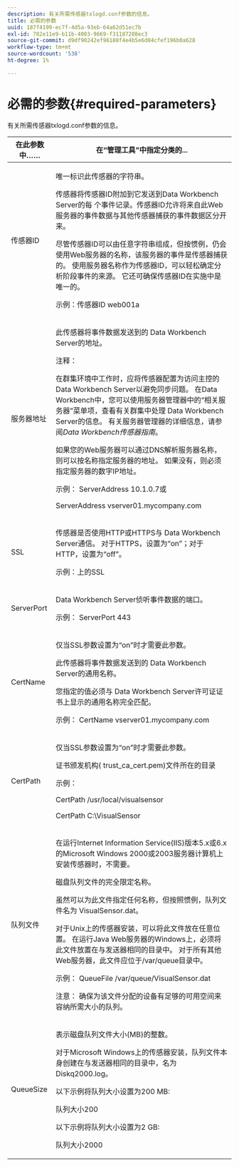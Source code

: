 ```yaml
---
description: 有关所需传感器txlogd.conf参数的信息。
title: 必需的参数
uuid: 187f4199-ec7f-4d5a-93eb-64a62d51ec7b
exl-id: 782e11e9-b11b-4003-9669-f31187208ec3
source-git-commit: d9df90242ef96188f4e4b5e6d04cfef196b0a628
workflow-type: tm+mt
source-wordcount: '538'
ht-degree: 1%

---
```


# 必需的参数{#required-parameters}

有关所需传感器txlogd.conf参数的信息。

<table id="table_69CFE10A3707403F9793137B128E706A"> 
 <thead> 
  <tr> 
   <th colname="col1" class="entry"> 在此参数中…… </th> 
   <th colname="col2" class="entry"> 在“管理工具”中指定分类的... </th> 
  </tr> 
 </thead>
 <tbody> 
  <tr> 
   <td colname="col1"> 传感器ID </td> 
   <td colname="col2"> <p>唯一标识此<span class="wintitle">传感器</span>的字符串。 </p> <p> <span class="wintitle"> </span> 传感器将传感器ID附加到它发送到Data Workbench Server的每 <span class="keyword"> 个事件记录</span>。传感器ID允许将来自此Web服务器的事件数据与其他<span class="wintitle">传感器</span>捕获的事件数据区分开来。 </p> <p>尽管传感器ID可以由任意字符串组成，但按惯例，仍会使用Web服务器的名称，该服务器的事件是<span class="wintitle">传感器</span>捕获的。 使用服务器名称作为传感器ID，可以轻松确定分析阶段事件的来源。 它还可确保传感器ID在实施中是唯一的。 </p> <p>示例：<span class="filepath">传感器ID web001a</span> </p> </td> 
  </tr> 
  <tr> 
   <td colname="col1"> 服务器地址 </td> 
   <td colname="col2"> <p>此<span class="wintitle">传感器</span>将事件数据发送到的<span class="keyword"> Data Workbench Server</span>的地址。 </p> <p>注释：  <p>在群集环境中工作时，应将<span class="wintitle">传感器</span>配置为访问主控的<span class="keyword"> Data Workbench Server</span>以避免同步问题。 在Data Workbench中，您可以使用<span class="wintitle">服务器管理器</span>中的“相关服务器”菜单项，查看有关群集中处理<span class="keyword"> Data Workbench Server</span>的信息。 有关<span class="wintitle">服务器管理器</span>的详细信息，请参阅<i><span class="keyword">Data Workbench</span><span class="wintitle">传感器</span>指南</i>。 </p> <p>如果您的Web服务器可以通过DNS解析服务器名称，则可以按名称指定服务器的地址。 如果没有，则必须指定服务器的数字IP地址。 </p> <p>示例：<span class="filepath"> ServerAddress 10.1.0.7</span>或 </p> <p> <span class="filepath"> ServerAddress vserver01.mycompany.com</span> </p> </p> </td> 
  </tr> 
  <tr> 
   <td colname="col1"> SSL </td> 
   <td colname="col2"> <p><span class="wintitle">传感器</span>是否使用HTTP或HTTPS与<span class="keyword"> Data Workbench Server</span>通信。 对于HTTPS，设置为“on”；对于HTTP，设置为“off”。 </p> <p>示例：<span class="filepath"></span>上的SSL </p> </td> 
  </tr> 
  <tr> 
   <td colname="col1"> ServerPort </td> 
   <td colname="col2"> <p><span class="keyword"> Data Workbench Server</span>侦听事件数据的端口。 </p> <p>示例：<span class="filepath"> ServerPort 443</span> </p> </td> 
  </tr> 
  <tr> 
   <td colname="col1"> CertName </td> 
   <td colname="col2"> <p>仅当SSL参数设置为“on”时才需要此参数。 </p> <p>此<span class="wintitle">传感器</span>将事件数据发送到的<span class="keyword"> Data Workbench Server</span>的通用名称。 </p> <p>您指定的值必须与<span class="keyword"> Data Workbench Server</span>许可证证书上显示的通用名称完全匹配。 </p> <p>示例：<span class="filepath"> CertName vserver01.mycompany.com</span> </p> </td> 
  </tr> 
  <tr> 
   <td colname="col1"> CertPath </td> 
   <td colname="col2"> <p>仅当SSL参数设置为“on”时才需要此参数。 </p> <p>证书颁发机构(<span class="filepath"> trust_ca_cert.pem</span>)文件所在的目录 </p> <p>示例： </p> <p> <span class="filepath"> CertPath /usr/local/visualsensor</span> </p> <p> <span class="filepath"> CertPath C:\VisualSensor</span> </p> </td> 
  </tr> 
  <tr> 
   <td colname="col1"> 队列文件 </td> 
   <td colname="col2"> <p>在运行Internet Information Service(IIS)版本5.x或6.x的Microsoft Windows 2000或2003服务器计算机上安装<span class="wintitle">传感器</span>时，不需要。 </p> <p>磁盘队列文件的完全限定名称。 </p> <p>虽然可以为此文件指定任何名称，但按照惯例，队列文件名为<span class="filepath"> VisualSensor.dat</span>。 </p> <p>对于Unix上的<span class="wintitle">传感器</span>安装，可以将此文件放在任意位置。 在运行Java Web服务器的Windows上，必须将此文件放置在与发送器相同的目录中。 对于所有其他Web服务器，此文件应位于/var/queue目录中。 </p> <p>示例：<span class="filepath"> QueueFile /var/queue/VisualSensor.dat</span> </p> <p> <p>注意： 确保为该文件分配的设备有足够的可用空间来容纳所需大小的队列。 </p> </p> </td> 
  </tr> 
  <tr> 
   <td colname="col1"> QueueSize </td> 
   <td colname="col2"> <p>表示磁盘队列文件大小(MB)的整数。 </p> <p>对于Microsoft Windows上的<span class="wintitle">传感器</span>安装，队列文件本身创建在与发送器相同的目录中，名为<span class="filepath"> Diskq2000.log</span>。 </p> <p>以下示例将队列大小设置为200 MB: </p> <p>队列大小200 </p> <p>以下示例将队列大小设置为2 GB: </p> <p>队列大小2000 </p> </td> 
  </tr> 
 </tbody> 
</table>
